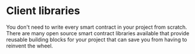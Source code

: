 # Client libraries

You don't need to write every smart contract in your project from scratch. There are many open source smart contract libraries available that provide reusable building blocks for your project that can save you from having to reinvent the wheel.
